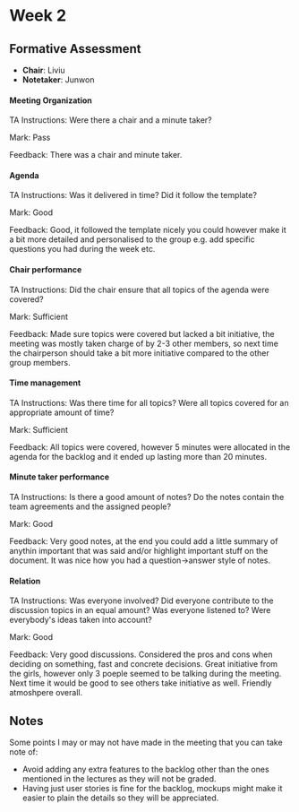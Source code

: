 # Week 2


## Formative Assessment

- **Chair**: Liviu
- **Notetaker**: Junwon

#### Meeting Organization

TA Instructions: Were there a chair and a minute taker?  

Mark: Pass

Feedback: There was a chair and minute taker.


#### Agenda 

TA Instructions: Was it delivered in time? Did it follow the template?

Mark: Good

Feedback: Good, it followed the template nicely you could however make it a bit more detailed and personalised to the group e.g. add specific questions you had during the week etc.

#### Chair performance

TA Instructions: Did the chair ensure that all topics of the agenda were covered?

Mark: Sufficient

Feedback: Made sure topics were covered but lacked a bit initiative, the meeting was mostly taken charge of by 2-3 other members, so next time the chairperson should take a bit more initiative compared to the other group members.

#### Time management

TA Instructions: Was there time for all topics? Were all topics covered for an appropriate amount of time?

Mark: Sufficient

Feedback: All topics were covered, however 5 minutes were allocated in the agenda for the backlog and it ended up lasting more than 20 minutes.

#### Minute taker performance

TA Instructions: Is there a good amount of notes? Do the notes contain the team agreements and the assigned people?

Mark: Good

Feedback: Very good notes, at the end you could add a little summary of anythin important that was said and/or highlight important stuff on the document. It was nice how you had a question->answer style of notes.

#### Relation

TA Instructions: Was everyone involved? Did everyone contribute to the discussion topics in an equal amount? Was everyone listened to? Were everybody's ideas taken into account?

Mark: Good

Feedback: Very good discussions. Considered the pros and cons when deciding on something, fast and concrete decisions. Great initiative from the girls, however only 3 poeple seemed to be talking during the meeting. Next time it would be good to see others take initiative as well. Friendly atmoshpere overall.

## Notes
  Some points I may or may not have made in the meeting that you can take note of:
  * Avoid adding any extra features to the backlog other than the ones mentioned in the lectures as they will not be graded.
  * Having just user stories is fine for the backlog, mockups might make it easier to plain the details so they will be appreciated.